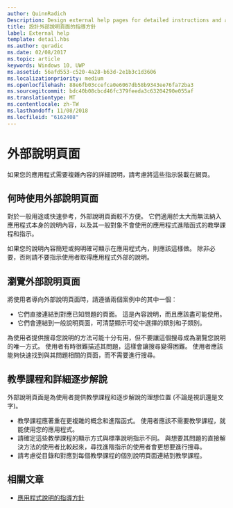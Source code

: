 ```yaml
---
author: QuinnRadich
Description: Design external help pages for detailed instructions and advice about your app.
title: 設計外部說明頁面的指導方針
label: External help
template: detail.hbs
ms.author: quradic
ms.date: 02/08/2017
ms.topic: article
keywords: Windows 10, UWP
ms.assetid: 56afd553-c520-4a28-b63d-2e1b3c1d3606
ms.localizationpriority: medium
ms.openlocfilehash: 88e6fb03ccefca0e6067db58b9343ee76fa72ba3
ms.sourcegitcommit: bdc40b08cbcd46fc379feeda3c63204290e055af
ms.translationtype: MT
ms.contentlocale: zh-TW
ms.lasthandoff: 11/08/2018
ms.locfileid: "6162408"
---
```

# <a name="external-help-pages"></a>外部說明頁面



如果您的應用程式需要複雜內容的詳細說明，請考慮將這些指示裝載在網頁。

## <a name="when-to-use-external-help-pages"></a>何時使用外部說明頁面

對於一般用途或快速參考，外部說明頁面較不方便。 它們適用於太大而無法納入應用程式本身的說明內容，以及其一般對象不會使用的應用程式進階函式的教學課程和指示。

如果您的說明內容簡短或夠明確可顯示在應用程式內，則應該這樣做。 除非必要，否則請不要指示使用者取得應用程式外部的說明。

## <a name="navigating-external-help-pages"></a>瀏覽外部說明頁面

將使用者導向外部說明頁面時，請遵循兩個案例中的其中一個︰
-   它們直接連結到對應已知問題的頁面。 這是內容說明，而且應該盡可能使用。
-   它們會連結到一般說明頁面，可清楚顯示可從中選擇的類別和子類別。

為使用者提供搜尋您說明的方法可能十分有用，但不要讓這個搜尋成為瀏覽您說明的唯一方式。 使用者有時很難描述其問題，這樣會讓搜尋變得困難。 使用者應該能夠快速找到與其問題相關的頁面，而不需要進行搜尋。

## <a name="tutorials-and-detailed-walkthroughs"></a>教學課程和詳細逐步解說

外部說明頁面是為使用者提供教學課程和逐步解說的理想位置 (不論是視訊還是文字)。
-   教學課程應著重在更複雜的概念和進階函式。 使用者應該不需要教學課程，就能使用您的應用程式。
-   請確定這些教學課程的顯示方式與標準說明指示不同。 與想要其問題的直接解決方法的使用者比較起來，尋找進階指示的使用者會更想要進行搜尋。
-   請考慮從目錄和對應到每個教學課程的個別說明頁面連結到教學課程。

## <a name="related-articles"></a>相關文章

* [應用程式說明的指導方針](guidelines-for-app-help.md)

